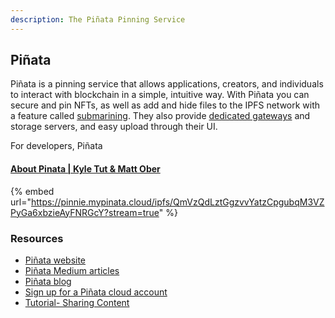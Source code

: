 ```yaml
---
description: The Piñata Pinning Service
---
```


## Piñata
Piñata is a pinning service that allows applications, creators, and individuals to interact with blockchain in a simple, intuitive way. With Piñata you can secure and pin NFTs, as well as add and hide files to the IPFS network with a feature called [submarining](https://www.pinata.cloud/blog/introducing-submarining-what-it-is-why-you-need-it). They also provide [dedicated gateways](https://www.pinata.cloud/blog/the-power-of-dedicated-gateways) and storage servers, and easy upload through their UI.

For developers, Piñata


#### [About Pinata | Kyle Tut & Matt Ober](https://pinnie.mypinata.cloud/ipfs/QmVzQdLztGgzvvYatzCpgubqM3VZPyGa6xbzieAyFNRGcY?stream=true)

{% embed url="https://pinnie.mypinata.cloud/ipfs/QmVzQdLztGgzvvYatzCpgubqM3VZPyGa6xbzieAyFNRGcY?stream=true" %}



### Resources

* [Piñata website](https://www.pinata.cloud/)
* [Piñata Medium articles](https://medium.com/pinata)
* [Piñata blog](https://www.pinata.cloud/blog)
* [Sign up for a Piñata cloud account](https://app.pinata.cloud/)
* [Tutorial- Sharing Content](https://medium.com/pinata/how-to-easily-share-content-on-patreon-with-pinata-aa8682f2ee0c)
